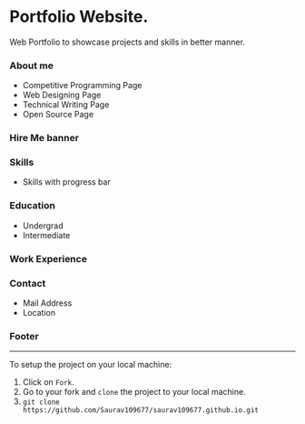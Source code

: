 # Portfolio Website.
Web Portfolio to showcase projects and skills in better manner. 

### About me
* Competitive Programming Page
* Web Designing Page
* Technical Writing Page
* Open Source Page

### Hire Me banner
### Skills
* Skills with progress bar
### Education
* Undergrad
* Intermediate
### Work Experience
### Contact
* Mail Address
* Location

### Footer
------------------------------------------------------------------
To setup the project on your local machine:

1. Click on `Fork`.
2. Go to your fork and `clone` the project to your local machine.
3. `git clone https://github.com/Saurav109677/saurav109677.github.io.git`
